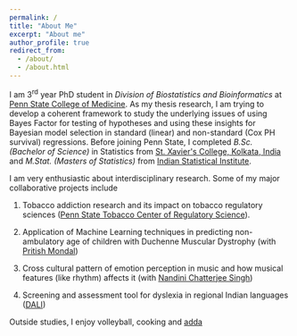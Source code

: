 ```yaml
---
permalink: /
title: "About Me"
excerpt: "About me"
author_profile: true
redirect_from: 
  - /about/
  - /about.html
---
```


I am 3<sup>rd</sup> year PhD student in _Division of Biostatistics and Bioinformatics_ at [Penn State College of Medicine](https://med.psu.edu/). As my thesis research, I am trying to develop a coherent framework to study the underlying issues of using Bayes Factor for testing of hypotheses and using these insights for Bayesian model selection in standard (linear) and non-standard (Cox PH survival) regressions. Before joining Penn State, I completed _B.Sc. (Bachelor of Science)_ in Statistics from [St. Xavier's College, Kolkata, India](http://www.sxccal.edu/) and _M.Stat. (Masters of Statistics)_ from [Indian Statistical Institute](https://www.isical.ac.in/).

I am very enthusiastic about interdisciplinary research. Some of my major collaborative projects include

1. Tobacco addiction research and its impact on tobacco regulatory sciences ([Penn State Tobacco Center of Regulatory Science](https://sites.psu.edu/tcors/)).

2. Application of Machine Learning techniques in predicting non-ambulatory age of children with Duchenne Muscular Dystrophy (with [Pritish Mondal](https://childrens.pennstatehealth.org/display-provider/-/provider/1923/pritish-mondal-md))

3. Cross cultural pattern of emotion perception in music and how musical features (like rhythm) affects it (with [Nandini Chatterjee Singh](http://nandinisingh.wixsite.com/labweb))

4. Screening and assessment tool for dyslexia in regional Indian languages ([DALI](http://14.139.62.22/DALI/index.php))



Outside studies, I enjoy volleyball, cooking and [adda](https://en.wikipedia.org/wiki/Adda_(South_Asian))
